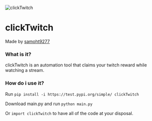 ![clickTwitch](https://github.com/samoht9277/clickTwitch/workflows/clickTwitch/badge.svg)

# clickTwitch
Made by [samoht9277](https://github.com/samoht9277)

### What is it?
clickTwitch is an automation tool that claims your twitch reward while watching a stream.

### How do i use it?
Run `pip install -i https://test.pypi.org/simple/ clickTwitch`

Download main.py and run `python main.py`

Or `import clickTwitch` to have all of the code at your disposal.
